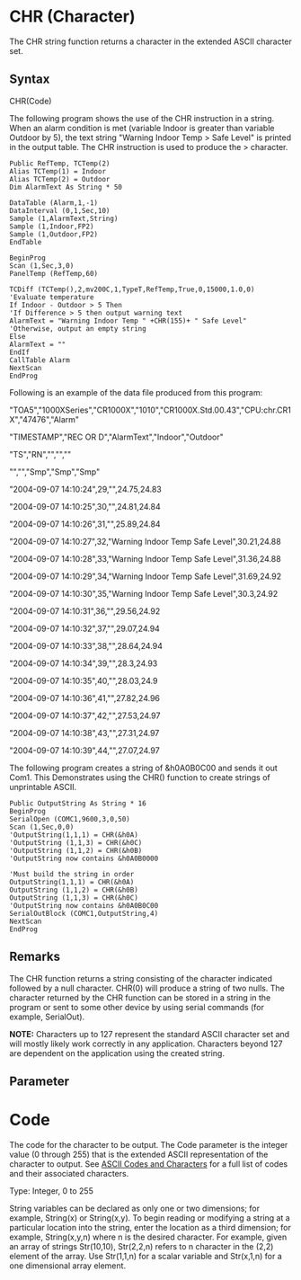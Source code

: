 # CHR (Character)

The CHR string function returns a character in the extended ASCII character set.

## Syntax

CHR(Code)

The following program shows the use of the CHR instruction in a string. When an alarm condition is met (variable Indoor is greater than variable Outdoor by 5), the text string "Warning Indoor Temp > Safe Level" is printed in the output table. The CHR instruction is used to produce the > character.

```
Public RefTemp, TCTemp(2)
Alias TCTemp(1) = Indoor
Alias TCTemp(2) = Outdoor
Dim AlarmText As String * 50

DataTable (Alarm,1,-1)
DataInterval (0,1,Sec,10)
Sample (1,AlarmText,String)
Sample (1,Indoor,FP2)
Sample (1,Outdoor,FP2)
EndTable

BeginProg
Scan (1,Sec,3,0)
PanelTemp (RefTemp,60)

TCDiff (TCTemp(),2,mv200C,1,TypeT,RefTemp,True,0,15000,1.0,0)
'Evaluate temperature
If Indoor - Outdoor > 5 Then
'If Difference > 5 then output warning text
AlarmText = "Warning Indoor Temp " +CHR(155)+ " Safe Level"
'Otherwise, output an empty string
Else
AlarmText = ""
EndIf
CallTable Alarm
NextScan
EndProg
```

Following is an example of the data file produced from this program:

"TOA5","1000XSeries","CR1000X","1010","CR1000X.Std.00.43","CPU:chr.CR1X","47476","Alarm"

"TIMESTAMP","REC OR D","AlarmText","Indoor","Outdoor"

"TS","RN","","",""

"","","Smp","Smp","Smp"

"2004-09-07 14:10:24",29,"",24.75,24.83

"2004-09-07 14:10:25",30,"",24.81,24.84

"2004-09-07 14:10:26",31,"",25.89,24.84

"2004-09-07 14:10:27",32,"Warning Indoor Temp Safe Level",30.21,24.88

"2004-09-07 14:10:28",33,"Warning Indoor Temp Safe Level",31.36,24.88

"2004-09-07 14:10:29",34,"Warning Indoor Temp Safe Level",31.69,24.92

"2004-09-07 14:10:30",35,"Warning Indoor Temp Safe Level",30.3,24.92

"2004-09-07 14:10:31",36,"",29.56,24.92

"2004-09-07 14:10:32",37,"",29.07,24.94

"2004-09-07 14:10:33",38,"",28.64,24.94

"2004-09-07 14:10:34",39,"",28.3,24.93

"2004-09-07 14:10:35",40,"",28.03,24.9

"2004-09-07 14:10:36",41,"",27.82,24.96

"2004-09-07 14:10:37",42,"",27.53,24.97

"2004-09-07 14:10:38",43,"",27.31,24.97

"2004-09-07 14:10:39",44,"",27.07,24.97

The following program creates a string of &h0A0B0C00 and sends it out Com1. This Demonstrates using the CHR() function to create strings of unprintable ASCII.

```
Public OutputString As String * 16
BeginProg
SerialOpen (COMC1,9600,3,0,50)
Scan (1,Sec,0,0)
'OutputString(1,1,1) = CHR(&h0A)
'OutputString (1,1,3) = CHR(&h0C)
'OutputString (1,1,2) = CHR(&h0B)
'OutputString now contains &h0A0B0000

'Must build the string in order
OutputString(1,1,1) = CHR(&h0A)
OutputString (1,1,2) = CHR(&h0B)
OutputString (1,1,3) = CHR(&h0C)
'OutputString now contains &h0A0B0C00
SerialOutBlock (COMC1,OutputString,4)
NextScan
EndProg
```

## Remarks

The CHR function returns a string consisting of the character indicated followed by a null character. CHR(0) will produce a string of two nulls. The character returned by the CHR function can be stored in a string in the program or sent to some other device by using serial commands (for example, SerialOut).

**NOTE:** Characters up to 127 represent the standard ASCII character set and will mostly likely work correctly in any application. Characters beyond 127 are dependent on the application using the created string.

## Parameter

# Code

The code for the character to be output. The Code parameter is the integer value (0 through 255) that is the extended ASCII representation of the character to output. See [ASCII Codes and Characters](../Info/CodesChar.md) for a full list of codes and their associated characters.

Type: Integer, 0 to 255

String variables can be declared as only one or two dimensions; for example, String(x) or String(x,y). To begin reading or modifying a string at a particular location into the string, enter the location as a third dimension; for example, String(x,y,n) where n is the desired character. For example, given an array of strings Str(10,10), Str(2,2,n) refers to n character in the (2,2) element of the array. Use Str(1,1,n) for a scalar variable and Str(x,1,n) for a one dimensional array element.
